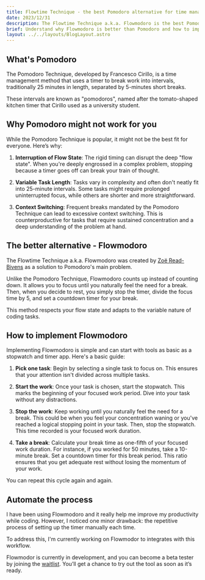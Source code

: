 ```yaml
---
title: Flowtime Technique - the best Pomodoro alternative for time management
date: 2023/12/31
description: The Flowtime Technique a.k.a. Flowmodoro is the best Pomodoro alternative for time management. In this blog I'll explain the difference between them and how to implement Flowmodoro.
brief: Understand why Flowmodoro is better than Pomodoro and how to implement it
layout: ../../layouts/BlogLayout.astro
---
```


## What's Pomodoro

The Pomodoro Technique, developed by Francesco Cirillo, is a time management method that uses a timer to break work into intervals, traditionally 25 minutes in length, separated by 5-minutes short breaks.

These intervals are known as "pomodoros", named after the tomato-shaped kitchen timer that Cirillo used as a university student.

## Why Pomodoro might not work for you

While the Pomodoro Technique is popular, it might not be the best fit for everyone. Here’s why:

1. **Interruption of Flow State**: The rigid timing can disrupt the deep "flow state". When you're deeply engrossed in a complex problem, stopping because a timer goes off can break your train of thought.

2. **Variable Task Length**: Tasks vary in complexity and often don't neatly fit into 25-minute intervals. Some tasks might require prolonged uninterrupted focus, while others are shorter and more straightforward.

3. **Context Switching**: Frequent breaks mandated by the Pomodoro Technique can lead to excessive context switching. This is counterproductive for tasks that require sustained concentration and a deep understanding of the problem at hand.

## The better alternative - Flowmodoro

The Flowtime Technique a.k.a. Flowmodoro was created by [Zoë Read-Bivens](https://medium.com/@UrgentPigeon/the-flowtime-technique-7685101bd191) as a solution to Pomodoro's main problem.

Unlike the Pomodoro Technique, Flowmodoro counts up instead of counting down. It allows you to focus until you naturally feel the need for a break. Then, when you decide to rest, you simply stop the timer, divide the focus time by 5, and set a countdown timer for your break.

This method respects your flow state and adapts to the variable nature of coding tasks.

## How to implement Flowmodoro

Implementing Flowmodoro is simple and can start with tools as basic as a stopwatch and timer app. Here's a basic guide:

1. **Pick one task**: Begin by selecting a single task to focus on. This ensures that your attention isn't divided across multiple tasks.

2. **Start the work**: Once your task is chosen, start the stopwatch. This marks the beginning of your focused work period. Dive into your task without any distractions.

3. **Stop the work**: Keep working until you naturally feel the need for a break. This could be when you feel your concentration waning or you've reached a logical stopping point in your task. Then, stop the stopwatch. This time recorded is your focused work duration.

4. **Take a break**: Calculate your break time as one-fifth of your focused work duration. For instance, if you worked for 50 minutes, take a 10-minute break. Set a countdown timer for this break period. This ratio ensures that you get adequate rest without losing the momentum of your work.

You can repeat this cycle again and again. 

## Automate the process

I have been using Flowmodoro and it really help me improve my productivity while coding. However, I noticed one minor drawback: the repetitive process of setting up the timer manually each time.

To address this, I'm currently working on Flowmodor to integrates with this workflow.

Flowmodor is currently in development, and you can become a beta tester by joining the [waitlist](https://flowmodor.com/#getWaitlistContainer). You’ll get a chance to try out the tool as soon as it’s ready.
